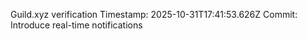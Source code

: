 Guild.xyz verification
Timestamp: 2025-10-31T17:41:53.626Z
Commit: Introduce real-time notifications